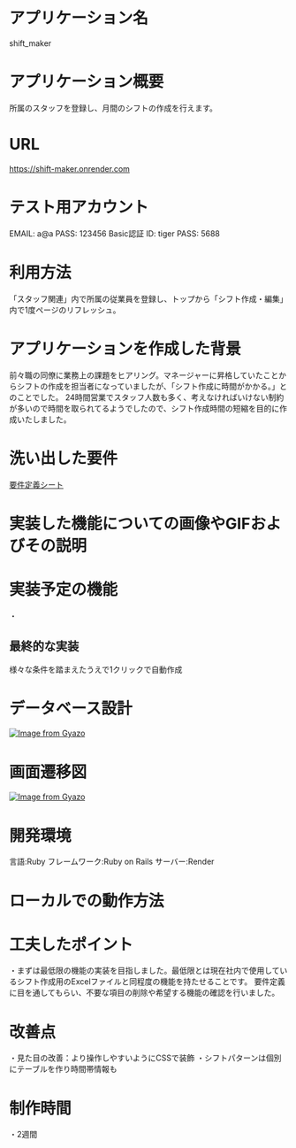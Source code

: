 # アプリケーション名
shift_maker
# アプリケーション概要
所属のスタッフを登録し、月間のシフトの作成を行えます。
# URL
https://shift-maker.onrender.com
# テスト用アカウント
EMAIL: a@a
PASS: 123456
Basic認証
ID: tiger
PASS: 5688
# 利用方法
「スタッフ関連」内で所属の従業員を登録し、トップから「シフト作成・編集」内で1度ページのリフレッシュ。
# アプリケーションを作成した背景
前々職の同僚に業務上の課題をヒアリング。マネージャーに昇格していたことからシフトの作成を担当者になっていましたが、「シフト作成に時間がかかる。」とのことでした。
24時間営業でスタッフ人数も多く、考えなければいけない制約が多いので時間を取られてるようでしたので、シフト作成時間の短縮を目的に作成いたしました。
# 洗い出した要件
[要件定義シート](https://docs.google.com/spreadsheets/d/165YKaxsnzBE4d8mGFGmqllZdt0CGPw0eQhtEMuGVWF0/edit?gid=1094606676#gid=1094606676)
# 実装した機能についての画像やGIFおよびその説明
# 実装予定の機能
・
## 最終的な実装
様々な条件を踏まえたうえで1クリックで自動作成
# データベース設計
[![Image from Gyazo](https://i.gyazo.com/fd3e68823c04a891b41859c1ada988ed.png)](https://gyazo.com/fd3e68823c04a891b41859c1ada988ed)
# 画面遷移図
[![Image from Gyazo](https://i.gyazo.com/ad0d993f60ce6639d075ef341886b6b8.png)](https://gyazo.com/ad0d993f60ce6639d075ef341886b6b8)
# 開発環境
言語:Ruby
フレームワーク:Ruby on Rails
サーバー:Render
# ローカルでの動作方法
# 工夫したポイント
・まずは最低限の機能の実装を目指しました。最低限とは現在社内で使用しているシフト作成用のExcelファイルと同程度の機能を持たせることです。
要件定義に目を通してもらい、不要な項目の削除や希望する機能の確認を行いました。
# 改善点
・見た目の改善：より操作しやすいようにCSSで装飾
・シフトパターンは個別にテーブルを作り時間帯情報も
# 制作時間
・2週間